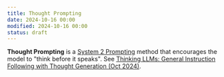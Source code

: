 ```yaml
---
title: Thought Prompting
date: 2024-10-16 00:00
modified: 2024-10-16 00:00
status: draft
---
```


**Thought Prompting** is a [System 2 Prompting](../../../permanent/system-2-prompting.md) method that encourages the model to "think before it speaks". See [Thinking LLMs: General Instruction Following with Thought Generation (Oct 2024)](../reference/papers/thinking-llms-general-instruction-following-with-thought-generation.md).
